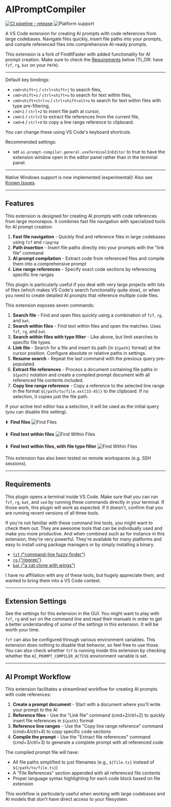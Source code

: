 # AIPromptCompiler

[![CI pipeline - release](https://github.com/tomrijndorp/vscode-finditfaster/actions/workflows/ci.yml/badge.svg?branch=release)](https://github.com/tomrijndorp/vscode-finditfaster/actions?query=branch%3Amain)
![Platform support](<https://img.shields.io/badge/platform-macos%20%7C%20linux%20%7C%20windows%20(wsl)%20%7C%20windows%20powershell%20(experimental)-334488>)

A VS Code extension for creating AI prompts with code references from large codebases. Navigate files quickly, insert file paths into your prompts, and compile referenced files into comprehensive AI-ready prompts.

This extension is a fork of FindItFaster with added functionality for AI prompt creation. Make sure to check the [Requirements](#requirements) below (TL;DR: have `fzf`, `rg`, `bat` on your `PATH`).

<hr />

Default key bindings:

- `cmd+shift+j` / `ctrl+shift+j` to search files,
- `cmd+shift+u` / `ctrl+shift+u` to search for text within files,
- `cmd+shift+ctrl+u` / `ctrl+shift+alt+u` to search for text within files with type pre-filtering,
- `cmd+2` / `ctrl+2` to insert file path at cursor,
- `cmd+3` / `ctrl+3` to extract file references from the current file,
- `cmd+4` / `ctrl+4` to copy a line range reference to clipboard.

You can change these using VS Code's keyboard shortcuts.

Recommended settings:

- set `ai-prompt-compiler.general.useTerminalInEditor` to true to have the extension window open in the
  editor panel rather than in the terminal panel.

<hr />

Native Windows support is now implemented (experimental)! Also see
[Known Issues](#known_issues).

<hr />

## Features

This extension is designed for creating AI prompts with code references from large monorepos. It combines fast file navigation with specialized tools for AI prompt creation:

1. **Fast file navigation** - Quickly find and reference files in large codebases using `fzf` and `ripgrep`
2. **Path insertion** - Insert file paths directly into your prompts with the "link file" command
3. **AI prompt compilation** - Extract code from referenced files and compile them into a comprehensive prompt
4. **Line range references** - Specify exact code sections by referencing specific line ranges

This plugin is particularly useful if you deal with very large projects with lots of files (which makes VS Code's
search functionality quite slow), or when you need to create detailed AI prompts that reference multiple code files.

This extension exposes seven commands:

1. **Search file** - Find and open files quickly using a combination of `fzf`, `rg`, and `bat`.
2. **Search within files** - Find text within files and open the matches. Uses `fzf`, `rg`, and `bat`.
3. **Search within files with type filter** - Like above, but limit searches to specific file types.
4. **Link file** - Search for a file and insert its path (in `${path}` format) at the cursor position. Configure absolute or relative paths in settings.
5. **Resume search** - Repeat the last command with the previous query pre-populated.
6. **Extract file references** - Process a document containing file paths in `${path}` notation and create a compiled prompt document with all referenced file contents included.
7. **Copy line range reference** - Copy a reference to the selected line range in the format `${/path/to/file.ext[33-45]}` to the clipboard. If no selection, it copies just the file path.

If your active text editor has a selection, it will be used as the initial query (you can disable
this setting).

⬇️ &nbsp;**Find files**
![Find Files](media/find_files.gif)

⬇️ &nbsp;**Find text within files**
![Find Within Files](media/find_within_files.gif)

⬇️ &nbsp;**Find text within files, with file type filter**
![Find Within Files](media/find_within_files_with_filter.gif)

This extension has also been tested on remote workspaces (e.g. SSH sessions).

<hr />

<a name="requirements"></a>

## Requirements

This plugin opens a terminal inside VS Code. Make sure that you can run `fzf`, `rg`, `bat`, and
`sed` by running these commands directly in your terminal. If those work, this plugin will work as
expected. If it doesn't, confirm that you are running recent versions of all three tools.

If you're not familiar with these command line tools, you might want to check them out. They are
awesome tools that can be individually used and make you more productive. And when combined such as
for instance in this extension, they're very powerful. They're available for many platforms and easy
to install using package managers or by simply installing a binary.

- [`fzf` ("command-line fuzzy finder")](https://github.com/junegunn/fzf)
- [`rg` ("ripgrep")](https://github.com/BurntSushi/ripgrep)
- [`bat` ("a cat clone with wings")](https://github.com/sharkdp/bat)

I have no affiliation with any of these tools, but hugely appreciate them, and wanted to bring them
into a VS Code context.

<hr />

## Extension Settings

See the settings for this extension in the GUI.
You might want to play with `fzf`, `rg` and `bat` on the command line and read their manuals in
order to get a better understanding of some of the settings in this extension. It will be worth
your time.

`fzf` can also be configured through various environment variables. This extension does nothing to
disable that behavior, so feel free to use those. You can also check whether `fzf` is running inside
this extension by checking whether the `AI_PROMPT_COMPILER_ACTIVE` environment variable is set.

<hr />

## AI Prompt Workflow

This extension facilitates a streamlined workflow for creating AI prompts with code references:

1. **Create a prompt document** - Start with a document where you'll write your prompt to the AI
2. **Reference files** - Use the "Link file" command (cmd+2/ctrl+2) to quickly insert file references in `${path}` format
3. **Reference line ranges** - Use the "Copy line range reference" command (cmd+4/ctrl+4) to copy specific code sections
4. **Compile the prompt** - Use the "Extract file references" command (cmd+3/ctrl+3) to generate a complete prompt with all referenced code

The compiled prompt file will have:
- All file paths simplified to just filenames (e.g., `${file.ts}` instead of `${/path/to/file.ts}`)
- A "File References" section appended with all referenced file contents
- Proper language syntax highlighting for each code block based on file extension

This workflow is particularly useful when working with large codebases and AI models that don't have direct access to your filesystem.
